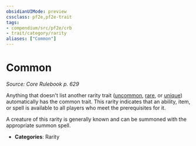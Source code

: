 ```yaml
---
obsidianUIMode: preview
cssclass: pf2e,pf2e-trait
tags:
- compendium/src/pf2e/crb
- trait/category/rarity
aliases: ["Common"]
---
```

# Common  
*Source: Core Rulebook p. 629*  

Anything that doesn't list another rarity trait ([uncommon](rules/traits/uncommon.md "Uncommon Rarity Trait"), [rare](rules/traits/rare.md "Rare Rarity Trait"), or [unique](rules/traits/unique.md "Unique Rarity Trait")) automatically has the common trait. This rarity indicates that an ability, item, or spell is available to all players who meet the prerequisites for it.

A creature of this rarity is generally known and can be summoned with the appropriate summon spell.

- **Categories**: Rarity